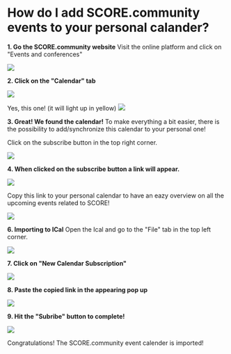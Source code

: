 
# **How do I add SCORE.community events to your personal calander?**

**1. Go the SCORE.community website**
Visit the online platform and click on "Events and conferences"
 
![](https://i.imgur.com/aboVwLx.png)

**2. Click on the "Calendar" tab**

![](https://i.imgur.com/oEtgdZR.png)

Yes, this one! (it will light up in yellow) ![](https://i.imgur.com/dDpQzbf.png)

**3. Great! We found the calendar!**
To make everything a bit easier, there is the possibility to add/synchronize this calendar to your personal one!

Click on the subscribe button in the top right corner. 

![](https://i.imgur.com/RnVZI1X.png)


**4. When clicked on the subscribe button a link will appear.**

![](https://i.imgur.com/VvXd8aY.png)

Copy this link to your personal calendar to have an eazy overview on all the upcoming events related to SCORE!

![](https://i.imgur.com/1MZ2Tbk.png)


**6. Importing to ICal**
Open the Ical and go to the "File" tab in the top left corner.


![](https://i.imgur.com/JauZz6d.png)

**7. Click on "New Calendar Subscription"**

![](https://i.imgur.com/ZHpDERD.png)

**8. Paste the copied link in the appearing pop up**

![](https://i.imgur.com/yMB9WLp.png)

**9. Hit the "Subribe" button to complete!**

![](https://i.imgur.com/GKKXg3Q.png)

Congratulations! The SCORE.community event calender is imported!

